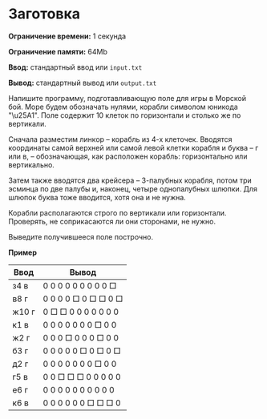# Заготовка

**Ограничение времени:** 1 секунда

**Ограничение памяти:** 64Mb

**Ввод:** стандартный ввод или `input.txt`

**Вывод:** стандартный вывод или `output.txt`

Напишите программу, подготавливающую поле для игры в Морской бой. Море будем обозначать нулями, корабли символом юникода "\u25A1". Поле содержит 10 клеток по горизонтали и столько же по вертикали.

Сначала разместим линкор – корабль из 4-х клеточек. Вводятся координаты самой верхней или самой левой клетки корабля и буква – г или в, – обозначающая, как расположен корабль: горизонтально или вертикально.

Затем также вводятся два крейсера – 3-палубных корабля, потом три эсминца по две палубы и, наконец, четыре однопалубных шлюпки. Для шлюпок буква тоже вводится, хотя она и не нужна.

Корабли располагаются строго по вертикали или горизонтали. Проверять, не соприкасаются ли они сторонами, не нужно.

Выведите получившееся поле построчно.

**Пример**

| Ввод        | Вывод                                      |
| ----------- | ------------------------------------------ |
| з4 в        | 0 0 0 0 0 0 0 0 0 □                        |
| в8 г        | 0 0 0 0 □ 0 □ □ 0 □                        |
| ж10 г       | 0 □ □ 0 0 0 0 0 0 0                        |
| к1 в        | 0 0 0 0 0 0 0 □ 0 0                        |
| ж2 г        | 0 0 0 □ 0 0 0 □ 0 0                        |
| б3 г        | 0 0 0 0 0 □ 0 □ 0 □                        |
| д2 г        | 0 0 0 0 0 0 0 □ 0 0                        |
| г5 в        | 0 0 □ □ □ 0 0 0 0 0                        |
| е6 г        | 0 0 0 0 0 0 0 0 0 0                        |
| к6 в        | 0 0 0 0 0 0 □ □ □ 0                        |
